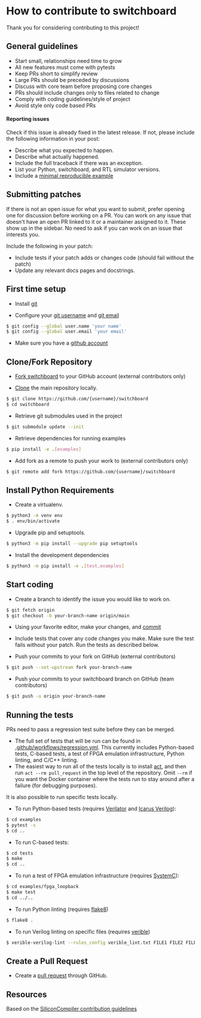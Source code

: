 How to contribute to switchboard
=====================================

Thank you for considering contributing to this project!

## General guidelines
- Start small, relationships need time to grow
- All new features must come with pytests
- Keep PRs short to simplify review
- Large PRs should be preceded by discussions
- Discuss with core team before proposing core changes
- PRs should include changes only to files related to change
- Comply with coding guidelines/style of project
- Avoid style only code based PRs

#### Reporting issues

Check if this issue is already fixed in the latest release.  If not, please include the following information in your post:

- Describe what you expected to happen.
- Describe what actually happened.
- Include the full traceback if there was an exception.
- List your Python, switchboard, and RTL simulator versions.
- Include a [minimal reproducible example](https://stackoverflow.com/help/minimal-reproducible-example)


## Submitting patches

If there is not an open issue for what you want to submit, prefer opening one
for discussion before working on a PR. You can work on any issue that doesn't
have an open PR linked to it or a maintainer assigned to it. These show up in
the sidebar. No need to ask if you can work on an issue that interests you.

Include the following in your patch:

- Include tests if your patch adds or changes code (should fail without the patch)
- Update any relevant docs pages and docstrings.


## First time setup

- Install [git](https://git-scm.com/downloads)

- Configure your [git username](https://docs.github.com/en/github/using-git/setting-your-username-in-git) and [git email](https://docs.github.com/en/github/setting-up-and-managing-your-github-user-account/setting-your-commit-email-address)
```sh
$ git config --global user.name 'your name'
$ git config --global user.email 'your email'
```
- Make sure you have a [github account](https://github.com/join)


## Clone/Fork Repository

- [Fork switchboard](https://github.com/zeroasiccorp/switchboard/fork) to your GitHub account (external contributors only)

- [Clone](https://docs.github.com/en/github/getting-started-with-github/fork-a-repo#step-2-create-a-local-clone-of-your-fork) the main repository locally.

```sh
$ git clone https://github.com/{username}/switchboard
$ cd switchboard
```

- Retrieve git submodules used in the project

```sh
$ git submodule update --init
```

- Retrieve dependencies for running examples

```sh
$ pip install -e .[examples]
```

- Add fork as a remote to push your work to (external contributors only)

```sh
$ git remote add fork https://github.com/{username}/switchboard
```



## Install Python Requirements

-  Create a virtualenv.
```sh
$ python3 -m venv env
$ . env/bin/activate
```

- Upgrade pip and setuptools.
```sh
$ python3 -m pip install --upgrade pip setuptools
```

- Install the development dependencies
```sh
$ python3 -m pip install -e .[test,examples]
```

## Start coding

-  Create a branch to identify the issue you would like to work on.

```sh
$ git fetch origin
$ git checkout -b your-branch-name origin/main
```
- Using your favorite editor, make your changes, and [commit](https://dont-be-afraid-to-commit.readthedocs.io/en/latest/git/commandlinegit.html#commit-your-changes)

- Include tests that cover any code changes you make. Make sure the test fails without your patch. Run the tests as described below.

- Push your commits to your fork on GitHub (external contributors)

```sh
$ git push --set-upstream fork your-branch-name
```

- Push your commits to your switchboard branch on GitHub (team contributors)
```sh
$ git push -u origin your-branch-name
```


## Running the tests

PRs need to pass a regression test suite before they can be merged.

- The full set of tests that will be run can be found in [.github/workflows/regression.yml](.github/workflows/regression.yml).  This currently includes Python-based tests, C-based tests, a test of FPGA emulation infrastructure, Python linting, and C/C++ linting.
- The easiest way to run all of the tests locally is to install [act](https://github.com/nektos/act), and then run `act --rm pull_request` in the top level of the repository.  Omit `--rm` if you want the Docker container where the tests run to stay around after a failure (for debugging purposes).

It is also possible to run specific tests locally.

- To run Python-based tests (requires [Verilator](https://www.veripool.org/verilator/) and [Icarus Verilog](https://github.com/steveicarus/iverilog)):
```sh
$ cd examples
$ pytest -s
$ cd ..
```

- To run C-based tests:
```sh
$ cd tests
$ make
$ cd ..
```

- To run a test of FPGA emulation infrastructure (requires [SystemC](https://www.accellera.org/downloads/standards/systemc)):
```sh
$ cd examples/fpga_loopback
$ make test
$ cd ../..
```

- To run Python linting (requires [flake8](https://flake8.pycqa.org/en/latest/))
```sh
$ flake8 .
```

- To run Verilog linting on specific files (requires [verible](https://github.com/chipsalliance/verible))
```sh
$ verible-verilog-lint --rules_config verible_lint.txt FILE1 FILE2 FILE3 ...
```

## Create a Pull Request

- Create a [pull request](https://docs.github.com/en/github/collaborating-with-issues-and-pull-requests/creating-a-pull-request) through GitHub.

## Resources

Based on the [SiliconCompiler contribution guidelines](https://github.com/siliconcompiler/siliconcompiler/blob/main/CONTRIBUTING.md)
